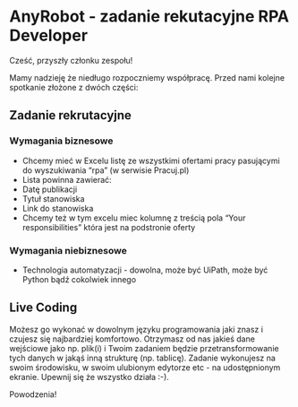 # AnyRobot - zadanie rekutacyjne RPA Developer

Cześć, przyszły członku zespołu!

Mamy nadzieję że niedługo rozpoczniemy współpracę. Przed nami kolejne spotkanie złożone z dwóch części:

## Zadanie rekrutacyjne

### Wymagania biznesowe

* Chcemy mieć w Excelu listę ze wszystkimi ofertami pracy pasującymi do wyszukiwania “rpa” (w serwisie Pracuj.pl)
* Lista powinna zawierać:
 * Datę publikacji
 * Tytuł stanowiska
 * Link do stanowiska
 * Chcemy też w tym excelu miec kolumnę z treścią pola “Your responsibilities” która jest na podstronie oferty

### Wymagania niebiznesowe

* Technologia automatyzacji - dowolna, może być UiPath, może być Python bądź cokolwiek innego

## Live Coding

Możesz go wykonać w dowolnym języku programowania jaki znasz i czujesz się najbardziej komfortowo. Otrzymasz od nas jakieś dane wejściowe jako np. plik(i) i Twoim zadaniem będzie przetransformowanie tych danych w jakąś inną strukturę (np. tablicę). Zadanie wykonujesz na swoim środowisku, w swoim ulubionym edytorze etc - na udostępnionym ekranie. Upewnij się że wszystko działa :-).

Powodzenia!
